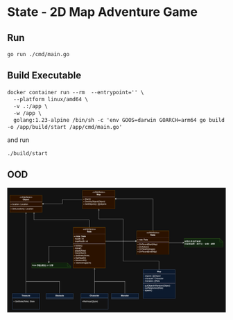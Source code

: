 # State - 2D Map Adventure Game

## Run
```shell
go run ./cmd/main.go
```

## Build Executable
```shell
docker container run --rm  --entrypoint='' \
  --platform linux/amd64 \
  -v .:/app \
  -w /app \
  golang:1.23-alpine /bin/sh -c 'env GOOS=darwin GOARCH=arm64 go build -o /app/build/start /app/cmd/main.go'
```
and run
```shell
./build/start
```

## OOD
![](docs/3-3.drawio.png)
